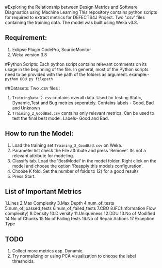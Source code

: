 #Exploring the Relationship between Design Metrics and Software Diagnostics using Machine Learning 
This repository contains python scripts for required to extract metrics for DEFECTS4J Project. 
Two '.csv' files containing the training data. The model was built using Weka v3.8.

## Requirement:
1. Eclipse Plugin CodePro, SourceMonitor
2. Weka version 3.8

#Python Scripts:
Each python script contains relevant comments on its usage in the beginning of the file.
In general, most of the Python scripts need to be provided with the path of the folders as argument.
example:-`python DDU.py filepath`

##Datasets:
Two .csv files :
1. `TrainingData_2.csv` contains overall data. Used for testing Static, Dynamic,Test and Bug metrics seperately. Contains labels - Good, Bad and Unknown
2.  `Training_2_GoodBad.csv` contains only relevant metrics. Can be used to test the final best model. Labels- Good and Bad.

## How to run the Model:
1. Load the training set  `Training_2_GoodBad.csv` on Weka. 
2. Parameter list check the File attribute and press 'Remove'. Its not a relevant attribute for modeling.
3. Classify tab. Load the 'BestModel' in the model folder. Right click on the model and choose the option 'Reapply this models configuration'. 
4. Choose K fold. Set the number of folds to 12( for a good result)
5. Press Start.

## List of Important Metrics
1.Lines
2.Max Complexity
3.Max Depth
4.num_of_tests
5.num_of_passed_tests
6.num_of_failed_tests
7.CBO
8.IFC(Information Flow complexity)
9.Density
10.Diversity
11.Uniqueness
12.DDU
13.No of Modified 
14.No of Chunks
15.No of Failing tests
16.No of Repair Actions
17.Exception Type

## TODO
1. Collect more metrics esp. Dynamic.
2. Try normalizing or using PCA visualization to choose the label thresholds.
